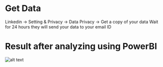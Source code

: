 # Get Data
Linkedin -> Setting & Privacy -> Data Privacy -> Get a copy of your data
Wait for 24 hours they will send your data to your email ID

# Result after analyzing using PowerBI
![alt text](https://github.com/HarshBathia/Analysis/edit/master/PowerBI/LinkedinProfileAnalysis/Capture.PNG?raw=true)
